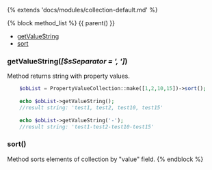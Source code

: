 {% extends 'docs/modules/collection-default.md' %}

{% block method_list %}
{{ parent() }}

* [getValueString](#getvaluestringsseparator-39-39)
* [sort](#sort)

### getValueString(_[$sSeparator = ', ']_)

Method returns string with property values.
```php
    $obList = PropertyValueCollection::make([1,2,10,15])->sort();
    
    echo $obList->getValueString();
    //result string: 'test1, test2, test10, test15'
    
    echo $obList->getValueString('-');
    //result string: 'test1-test2-test10-test15'
```

### sort()

Method sorts elements of collection by "value" field.
{% endblock %}